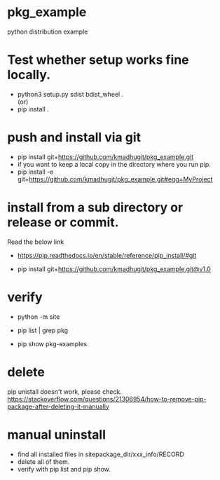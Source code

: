 # pkg_example
python distribution example


# Test whether setup works fine locally.
* python3 setup.py sdist bdist_wheel .  
(or)
* pip install .

# push and install via git

* pip install git+https://github.com/kmadhugit/pkg_example.git
* if you want to keep a local copy in the directory where you run pip.
* pip install -e git+https://github.com/kmadhugit/pkg_example.git#egg=MyProject

# install from a sub directory or release or commit.
Read the below link
* https://pip.readthedocs.io/en/stable/reference/pip_install/#git

* pip install git+https://github.com/kmadhugit/pkg_example.git@v1.0




# verify
* python -m site

* pip list |  grep pkg

* pip show pkg-examples




# delete
pip unistall doesn't work, please check.  
https://stackoverflow.com/questions/21306954/how-to-remove-pip-package-after-deleting-it-manually
# manual uninstall
* find all installed files in sitepackage_dir/xxx_info/RECORD
* delete all of them.
* verify with pip list and pip show.


